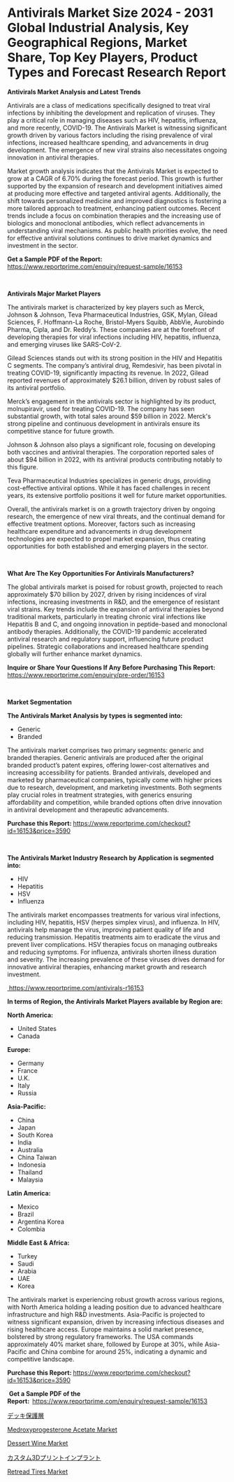 <p><h1>Antivirals Market Size 2024 - 2031 Global Industrial Analysis, Key Geographical Regions, Market Share, Top Key Players, Product Types and Forecast Research Report</h1></p><p><strong>Antivirals Market Analysis and Latest Trends</strong></p>
<p><p>Antivirals are a class of medications specifically designed to treat viral infections by inhibiting the development and replication of viruses. They play a critical role in managing diseases such as HIV, hepatitis, influenza, and more recently, COVID-19. The Antivirals Market is witnessing significant growth driven by various factors including the rising prevalence of viral infections, increased healthcare spending, and advancements in drug development. The emergence of new viral strains also necessitates ongoing innovation in antiviral therapies.</p><p>Market growth analysis indicates that the Antivirals Market is expected to grow at a CAGR of 6.70% during the forecast period. This growth is further supported by the expansion of research and development initiatives aimed at producing more effective and targeted antiviral agents. Additionally, the shift towards personalized medicine and improved diagnostics is fostering a more tailored approach to treatment, enhancing patient outcomes. Recent trends include a focus on combination therapies and the increasing use of biologics and monoclonal antibodies, which reflect advancements in understanding viral mechanisms. As public health priorities evolve, the need for effective antiviral solutions continues to drive market dynamics and investment in the sector.</p></p>
<p><strong>Get a Sample PDF of the Report:&nbsp;</strong> <a href="https://www.reportprime.com/enquiry/request-sample/16153">https://www.reportprime.com/enquiry/request-sample/16153</a></p>
<p>&nbsp;</p>
<p><strong>Antivirals Major Market Players</strong></p>
<p><p>The antivirals market is characterized by key players such as Merck, Johnson & Johnson, Teva Pharmaceutical Industries, GSK, Mylan, Gilead Sciences, F. Hoffmann-La Roche, Bristol-Myers Squibb, AbbVie, Aurobindo Pharma, Cipla, and Dr. Reddy’s. These companies are at the forefront of developing therapies for viral infections including HIV, hepatitis, influenza, and emerging viruses like SARS-CoV-2.</p><p>Gilead Sciences stands out with its strong position in the HIV and Hepatitis C segments. The company’s antiviral drug, Remdesivir, has been pivotal in treating COVID-19, significantly impacting its revenue. In 2022, Gilead reported revenues of approximately $26.1 billion, driven by robust sales of its antiviral portfolio.</p><p>Merck’s engagement in the antivirals sector is highlighted by its product, molnupiravir, used for treating COVID-19. The company has seen substantial growth, with total sales around $59 billion in 2022. Merck's strong pipeline and continuous development in antivirals ensure its competitive stance for future growth.</p><p>Johnson & Johnson also plays a significant role, focusing on developing both vaccines and antiviral therapies. The corporation reported sales of about $94 billion in 2022, with its antiviral products contributing notably to this figure.</p><p>Teva Pharmaceutical Industries specializes in generic drugs, providing cost-effective antiviral options. While it has faced challenges in recent years, its extensive portfolio positions it well for future market opportunities.</p><p>Overall, the antivirals market is on a growth trajectory driven by ongoing research, the emergence of new viral threats, and the continual demand for effective treatment options. Moreover, factors such as increasing healthcare expenditure and advancements in drug development technologies are expected to propel market expansion, thus creating opportunities for both established and emerging players in the sector.</p></p>
<p>&nbsp;</p>
<p><strong>What Are The Key Opportunities For Antivirals Manufacturers?</strong></p>
<p><p>The global antivirals market is poised for robust growth, projected to reach approximately $70 billion by 2027, driven by rising incidences of viral infections, increasing investments in R&D, and the emergence of resistant viral strains. Key trends include the expansion of antiviral therapies beyond traditional markets, particularly in treating chronic viral infections like Hepatitis B and C, and ongoing innovation in peptide-based and monoclonal antibody therapies. Additionally, the COVID-19 pandemic accelerated antiviral research and regulatory support, influencing future product pipelines. Strategic collaborations and increased healthcare spending globally will further enhance market dynamics.</p></p>
<p><strong>Inquire or Share Your Questions If Any Before Purchasing This Report:</strong> <a href="https://www.reportprime.com/enquiry/pre-order/16153">https://www.reportprime.com/enquiry/pre-order/16153</a></p>
<p>&nbsp;</p>
<p><strong>Market Segmentation</strong></p>
<p><strong>The Antivirals Market Analysis by types is segmented into:</strong></p>
<p><ul><li>Generic</li><li>Branded</li></ul></p>
<p><p>The antivirals market comprises two primary segments: generic and branded therapies. Generic antivirals are produced after the original branded product’s patent expires, offering lower-cost alternatives and increasing accessibility for patients. Branded antivirals, developed and marketed by pharmaceutical companies, typically come with higher prices due to research, development, and marketing investments. Both segments play crucial roles in treatment strategies, with generics ensuring affordability and competition, while branded options often drive innovation in antiviral development and therapeutic advancements.</p></p>
<p><strong>Purchase this Report:&nbsp;</strong><a href="https://www.reportprime.com/checkout?id=16153&price=3590">https://www.reportprime.com/checkout?id=16153&price=3590</a></p>
<p>&nbsp;</p>
<p><strong>The Antivirals Market Industry Research by Application is segmented into:</strong></p>
<p><ul><li>HIV</li><li>Hepatitis</li><li>HSV</li><li>Influenza</li></ul></p>
<p><p>The antivirals market encompasses treatments for various viral infections, including HIV, hepatitis, HSV (herpes simplex virus), and influenza. In HIV, antivirals help manage the virus, improving patient quality of life and reducing transmission. Hepatitis treatments aim to eradicate the virus and prevent liver complications. HSV therapies focus on managing outbreaks and reducing symptoms. For influenza, antivirals shorten illness duration and severity. The increasing prevalence of these viruses drives demand for innovative antiviral therapies, enhancing market growth and research investment.</p></p>
<p><a href="https://www.reportprime.com/antivirals-r16153">&nbsp;https://www.reportprime.com/antivirals-r16153</a></p>
<p><strong>In terms of Region, the Antivirals Market Players available by Region are:</strong></p>
<p>
    <p> <strong> North America: </strong>
        <ul>
            <li>United States</li>
            <li>Canada</li>
        </ul>
        </p> 
    <p> <strong> Europe: </strong>
        <ul>
            <li>Germany</li>
            <li>France</li>
            <li>U.K.</li>
            <li>Italy</li>
            <li>Russia</li>
        </ul>
        </p> 
    <p> <strong> Asia-Pacific: </strong>
        <ul>
            <li>China</li>
            <li>Japan</li>
            <li>South Korea</li>
            <li>India</li>
            <li>Australia</li>
            <li>China Taiwan</li>
            <li>Indonesia</li>
            <li>Thailand</li>
            <li>Malaysia</li>
        </ul>
        </p> 
    <p> <strong> Latin America: </strong>
        <ul>
            <li>Mexico</li>
            <li>Brazil</li>
            <li>Argentina Korea</li>
            <li>Colombia</li>
        </ul>
        </p> 
    <p> <strong> Middle East & Africa: </strong>
        <ul>
            <li>Turkey</li>
            <li>Saudi</li>
            <li>Arabia</li>
            <li>UAE</li>
            <li>Korea</li>
        </ul>
    </p>
    </p>
<p><p>The antivirals market is experiencing robust growth across various regions, with North America holding a leading position due to advanced healthcare infrastructure and high R&D investments. Asia-Pacific is projected to witness significant expansion, driven by increasing infectious diseases and rising healthcare access. Europe maintains a solid market presence, bolstered by strong regulatory frameworks. The USA commands approximately 40% market share, followed by Europe at 30%, while Asia-Pacific and China combine for around 25%, indicating a dynamic and competitive landscape.</p></p>
<p><strong>Purchase this Report: </strong><a href="https://www.reportprime.com/checkout?id=16153&price=3590">https://www.reportprime.com/checkout?id=16153&price=3590</a></p>
<p>&nbsp;<strong>Get a Sample PDF of the Report:&nbsp;&nbsp;</strong><a href="https://www.reportprime.com/enquiry/request-sample/16153">https://www.reportprime.com/enquiry/request-sample/16153</a></p>
<p><strong></strong></p>
<p><p><a href="https://medium.com/@barbarakss89/deck-protective-layer-market-%E3%81%AF-%E3%82%B3%E3%82%B9%E3%83%88%E7%AE%A1%E7%90%86%E3%81%A8%E5%8A%B9%E7%8E%87%E5%90%91%E4%B8%8A%E3%82%92%E5%84%AA%E5%85%88%E3%81%97%E3%81%BE%E3%81%99-%E3%81%95%E3%82%89%E3%81%AB-%E5%A0%B1%E5%91%8A%E6%9B%B8%E3%81%AF%E5%B8%82%E5%A0%B4%E3%81%AE%E9%9C%80%E8%A6%81%E9%9D%A2%E3%81%A8%E4%BE%9B%E7%B5%A6%E9%9D%A2%E3%81%AE%E4%B8%A1%E6%96%B9%E3%82%92%E3%82%AB%E3%83%90%E3%83%BC%E3%81%97%E3%81%A6%E3%81%84%E3%81%BE%E3%81%99-deck-protective-dcf2b40e0220">デッキ保護層</a></p><p><a href="https://github.com/dringals/Market-Research-Report-List-5/blob/main/medroxyprogesterone-acetate-market.md">Medroxyprogesterone Acetate Market</a></p><p><a href="https://medium.com/@patricbguth07/the-dessert-wine-market-has-grown-significantly-as-a-result-of-several-important-causes-2937417f9055">Dessert Wine Market</a></p><p><a href="https://medium.com/@barbarakss89/custom-3d-printed-implants-market-%E3%81%AE%E3%82%B0%E3%83%AD%E3%83%BC%E3%83%90%E3%83%AB%E5%B8%82%E5%A0%B4%E6%A6%82%E8%A6%81%E3%81%AF-%E4%B8%96%E7%95%8C%E3%81%8A%E3%82%88%E3%81%B3%E4%B8%BB%E8%A6%81%E5%B8%82%E5%A0%B4%E3%81%AB%E3%81%8A%E3%81%91%E3%82%8B%E6%A5%AD%E7%95%8C%E3%81%AB%E5%BD%B1%E9%9F%BF%E3%82%92%E4%B8%8E%E3%81%88%E3%82%8B%E4%B8%BB%E8%A6%81%E3%81%AA%E3%83%88%E3%83%AC%E3%83%B3%E3%83%89%E3%81%AB%E3%81%A4%E3%81%84%E3%81%A6-%E7%8B%AC%E8%87%AA%E3%81%AE%E8%A6%96%E7%82%B9%E3%82%92%E6%8F%90%E4%BE%9B%E3%81%97%E3%81%BE%E3%81%99-6c9d03b10ad0">カスタム3Dプリントインプラント</a></p><p><a href="https://issuu.com/reportprime-2/docs/retread-tires-market-size-2030.pptx_cb39a67150e8c0">Retread Tires Market</a></p></p>